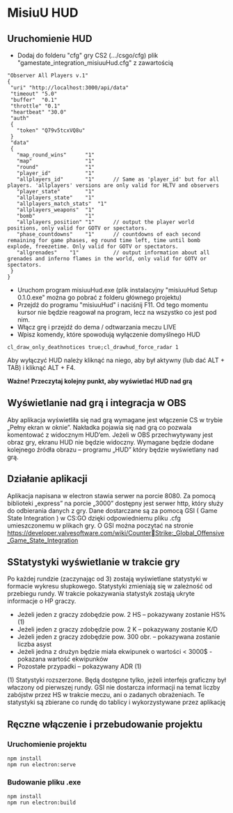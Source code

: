 # MisiuU HUD

## Uruchomienie HUD
- Dodaj do folderu "cfg" gry CS2 (.../csgo/cfg) plik "gamestate_integration_misiuuHud.cfg" z zawartością
```
"Observer All Players v.1"
{
 "uri" "http://localhost:3000/api/data"
 "timeout" "5.0"
 "buffer"  "0.1"
 "throttle" "0.1"
 "heartbeat" "30.0"
 "auth"
 {
   "token" "Q79v5tcxVQ8u"
 }
 "data"
 {
   "map_round_wins"      "1"
   "map"                 "1"
   "round"               "1"
   "player_id"           "1"
   "allplayers_id"       "1"      // Same as 'player_id' but for all players. 'allplayers' versions are only valid for HLTV and observers
   "player_state"        "1"      
   "allplayers_state"    "1"      
   "allplayers_match_stats"  "1"  
   "allplayers_weapons"  "1"      
   "bomb"                "1"
   "allplayers_position" "1"      // output the player world positions, only valid for GOTV or spectators. 
   "phase_countdowns"    "1"      // countdowns of each second remaining for game phases, eg round time left, time until bomb explode, freezetime. Only valid for GOTV or spectators. 
   "allgrenades"    "1"           // output information about all grenades and inferno flames in the world, only valid for GOTV or spectators.
 }
}
```
- Uruchom program misiuuHud.exe (plik instalacyjny "misiuuHud Setup 0.1.0.exe" można go pobrać z folderu głównego projektu)
- Przejdź do programu "misiuuHud" i naciśnij F11. Od tego momentu kursor nie będzie reagował na program, lecz na wszystko co jest pod nim.
- Włącz grę i przejdź do dema / odtwarzania meczu LIVE
- Wpisz komendy, które spowodują wyłączenie domyślnego HUD
```
cl_draw_only_deathnotices true;cl_drawhud_force_radar 1
```

Aby wyłączyć HUD należy kliknąć na niego, aby był aktywny (lub dać ALT + TAB) i kliknąć ALT + F4.

**Ważne! Przeczytaj kolejny punkt, aby wyświetlać HUD nad grą**
## Wyświetlanie nad grą i integracja w OBS
Aby aplikacja wyświetliła się nad grą wymagane jest włączenie CS w trybie „Pełny ekran w oknie”. 
Nakładka pojawia się nad grą co pozwala komentować z widocznym HUD’em.
Jeżeli w OBS przechwytywany jest obraz gry, ekranu HUD nie będzie widoczny. Wymagane będzie 
dodane kolejnego źródła obrazu – programu „HUD” który będzie wyświetlany nad grą. 

## Działanie aplikacji
Aplikacja napisana w electron stawia serwer na porcie 8080. 
Za pomocą biblioteki „express” na porcie „3000” dostępny jest serwer http, który służy do odbierania 
danych z gry. Dane dostarczane są za pomocą GSI ( Game State Integration ) w CS:GO dzięki 
odpowiedniemu pliku .cfg umieszczonemu w plikach gry.
O GSI można poczytać na stronie https://developer.valvesoftware.com/wiki/CounterStrike:_Global_Offensive_Game_State_Integration

## SStatystyki wyświetlanie w trakcie gry
Po każdej rundzie (zaczynając od 3) zostają wyświetlane statystyki w formacie wykresu słupkowego. 
Statystyki zmieniają się w zależność od przebiegu rundy. W trakcie pokazywania statystyk zostają 
ukryte informacje o HP graczy.
- Jeżeli jeden z graczy zdobędzie pow. 2 HS – pokazywany zostanie HS% (1)
- Jeżeli jeden z graczy zdobędzie pow. 2 K – pokazywany zostanie K/D
- Jeżeli jeden z graczy zdobędzie pow. 300 obr. – pokazywana zostanie liczba asyst
- Jeżeli jedna z drużyn będzie miała ekwipunek o wartości < 3000$ - pokazana wartość ekwipunków
- Pozostałe przypadki – pokazywany ADR (1)
  
(1) Statystyki rozszerzone. Będą dostępne tylko, jeżeli interfejs graficzny był właczony od pierwszej 
rundy. GSI nie dostarcza informacji na temat liczby zabójstw przez HS w trakcie meczu, ani o 
zadanych obrażeniach. Te statystyki są zbierane co rundę do tablicy i wykorzystywane przez aplikację

## Ręczne włączenie i przebudowanie projektu

### Uruchomienie projektu
```
npm install
npm run electron:serve
```

### Budowanie pliku .exe
```
npm install
npm run electron:build
```
